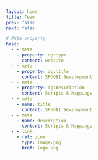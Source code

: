 ```yaml
---
layout: home
title: Team
prev: false
next: false

# Meta property
head:
  - - meta
    - property: og:type
      content: website
  - - meta
    - property: og:title
      content: SPOONI Development
  - - meta
    - property: og:description
      content: Scripts & Mappings
  - - meta
    - name: title
      content: SPOONI Development
  - - meta
    - name: description
      content: Scripts & Mappings
  - - link
    - rel: icon
      type: image/png
      href: logo.png
---
```


<script setup>
import {
  VPTeamPage,
  VPTeamPageTitle,
  VPTeamMembers,
  VPTeamPageSection
} from 'vitepress/theme'

const director = [
    {
        avatar: 'https://cdn.discordapp.com/avatars/271688304674471937/e29d97d1eb733dbbb3040671d09e8be1.webp?size=128',
        name: 'Elitefighter',
        title: 'Founder',
        links: [
            { icon: 'github', link: 'https://github.com/Masterspooni' },
            { icon: 'discord', link: 'https://discordapp.com/users/271688304674471937/' },
        ]
    },
]

const supervisor = [
    {
        avatar: 'https://cdn.discordapp.com/avatars/478599137563115520/49f8783229956455cc764198834e711d.webp?size=128',
        name: 'FINN',
        title: 'Lead Mapper',
        links: [
            { icon: 'discord', link: 'https://discordapp.com/users/478599137563115520/' },
        ]
    },
]

const artist = [
    {
        avatar: 'https://cdn.discordapp.com/avatars/540860975218163724/d6f5541116792884ee7a3aeee462e450.webp?size=128',
        name: 'Arthur Mottergan',
        title: 'Lead 3D Artist',
        links: [
            { icon: 'github', link: 'https://github.com/Simastrix' },
            { icon: 'discord', link: 'https://discordapp.com/users/540860975218163724/' },
        ]
    },
    
    {
        avatar: 'https://cdn.discordapp.com/avatars/1033065913219555358/70f51bdc031fc05a47f6bfb428af89e4.webp?size==128',
        name: 'Howard',
        title: '3D Artist',
        links: [
            { icon: 'discord', link: 'https://discordapp.com/users/1033065913219555358/' },
        ]
    },
    {
        avatar: 'https://cdn.discordapp.com/avatars/335141940561575936/9f67e8070eabc252309b4a51b52f4784.webp?size=128',
        name: 'CoralStar',
        title: 'Junior 3D Artist',
        links: [
            { icon: 'discord', link: 'https://discordapp.com/users/335141940561575936/' },
        ]
    },
    {
        avatar: 'https://cdn.discordapp.com/avatars/768852909248610365/03794a5ef7af0c08b03b89450c85f05d.webp?size=128',
        name: 'Lovie',
        title: 'Junior 3D Artist',
        links: [
            { icon: 'discord', link: 'https://discordapp.com/users/768852909248610365/' },
        ]
    },
]

const developer = [
    {
        avatar: 'https://cdn.discordapp.com/avatars/549911000976195590/94bdab75a18e8191e71478bcc86e414d.webp?size=128',
        name: 'Emotion',
        title: 'Developer',
        links: [
            { icon: 'github', link: 'https://github.com/Emotion06' },
            { icon: 'discord', link: 'https://discordapp.com/users/549911000976195590/' },
        ]
    },
    {
        avatar: 'https://cdn.discordapp.com/avatars/352854698660724738/97f4a19413d024afb72a37aedf1c190d.webp?size=128',
        name: 'DrShwaggins',
        title: 'Developer',
        links: [
            { icon: 'discord', link: 'https://discordapp.com/users/352854698660724738/' },
        ]
    },
    {
        avatar: 'user.png',
        name: 'LeFruJohn',
        title: 'Developer',
        links: [
            { icon: 'discord', link: 'https://discordapp.com/users/893217081900802101/' },
        ]
    },
]

const mapper = [
    {
        avatar: 'https://cdn.discordapp.com/avatars/331861578842636301/d6afea1b6c57dfbf6f4dbbea1d4315b0.webp?size=128',
        name: 'Alina',
        title: 'Mapper',
        links: [
            { icon: 'discord', link: 'https://discordapp.com/users/331861578842636301/' },
        ]
    },
    {
        avatar: 'https://cdn.discordapp.com/avatars/590183982885502998/3b1dd4aa81a2767e98c1f025253225c0.webp?size=128',
        name: 'Crossvok',
        title: 'Mapper',
        links: [
            { icon: 'discord', link: 'https://discordapp.com/users/590183982885502998/' },
        ]
    },
    {
        avatar: 'https://cdn.discordapp.com/avatars/548973605724225543/a_4234ebe024fe386d7a8b719aa0c508ea.webp?size=128',
        name: 'J.A.R.V.I.S.',
        title: 'Mapper',
        links: [
            { icon: 'discord', link: 'https://discordapp.com/users/548973605724225543/' },
        ]
    },
    {
        avatar: 'https://cdn.discordapp.com/avatars/355024108301582349/176c9ceeaea32b91580c6c722de4cd12.webp?size=128',
        name: 'Leesh',
        title: 'Mapper',
        links: [
            { icon: 'discord', link: 'https://discordapp.com/users/355024108301582349/' },
        ]
    },
    {
        avatar: 'https://cdn.discordapp.com/avatars/236592676449943552/26a62fc46a38af4eefbc4c76aec12b1d.webp?size=128',
        name: 'SkouJ',
        title: 'Mapper',
        links: [
            { icon: 'discord', link: 'https://discordapp.com/users/236592676449943552/' },
        ]
    },
    {
        avatar: 'https://cdn.discordapp.com/avatars/404260740275503105/361c0278e0c0acabc95895dd68b1e749.webp?size=128',
        name: 'Sprudeli',
        title: 'Mapper',
        links: [
            { icon: 'discord', link: 'https://discordapp.com/users/404260740275503105/' },
        ]
    },
    {
        avatar: 'https://cdn.discordapp.com/avatars/459014447881781248/efa6831ca0e0bd5617dd2d21caa70922.webp?size=128',
        name: 'Yeehaw Ren',
        title: 'Mapper',
        links: [
            { icon: 'discord', link: 'https://discordapp.com/users/459014447881781248/' },
        ]
    },
]

</script>

<VPTeamPage>
  <VPTeamPageTitle>
    <template #title>Our Team</template>
    <template #lead></template>
  </VPTeamPageTitle>

<VPTeamPageSection>
    <template #title>Director</template>
    <template #lead></template>
    <template #members>
     <VPTeamMembers size="medium" :members="director" />
    </template>
</VPTeamPageSection>

<VPTeamPageSection>
    <template #title>Supervisor</template>
    <template #lead></template>
    <template #members>
     <VPTeamMembers size="medium" :members="supervisor" />
    </template>
</VPTeamPageSection>

  <VPTeamPageSection>
    <template #title>3D Artists</template>
    <template #lead></template>
    <template #members>
     <VPTeamMembers size="medium" :members="artist" />
    </template>
  </VPTeamPageSection>

<VPTeamPageSection>
    <template #title>Developers</template>
    <template #lead></template>
    <template #members>
     <VPTeamMembers size="medium" :members="developer" />
    </template>
</VPTeamPageSection>

  <VPTeamPageSection>
    <template #title>Mappers</template>
    <template #lead></template>
    <template #members>
     <VPTeamMembers size="medium" :members="mapper" />
    </template>
  </VPTeamPageSection>
</VPTeamPage>